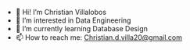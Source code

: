 - 👋 Hi! I’m Christian Villalobos
- 👀 I’m interested in Data Engineering
- 🌱 I’m currently learning Database Design
- 📫 How to reach me: Christian.d.villa20@gmail.com

<!---
CDVillalobos20-github/CDVillalobos20-github is a ✨ special ✨ repository because its `README.md` (this file) appears on your GitHub profile.
You can click the Preview link to take a look at your changes.
--->
